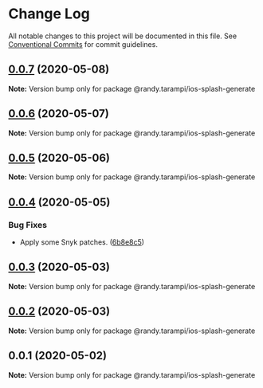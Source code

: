 # Change Log

All notable changes to this project will be documented in this file.
See [Conventional Commits](https://conventionalcommits.org) for commit guidelines.

## [0.0.7](https://github.com/randytarampi/ios-splash-generate/compare/@randy.tarampi/ios-splash-generate@0.0.6...@randy.tarampi/ios-splash-generate@0.0.7) (2020-05-08)

**Note:** Version bump only for package @randy.tarampi/ios-splash-generate





## [0.0.6](https://github.com/randytarampi/ios-splash-generate/compare/@randy.tarampi/ios-splash-generate@0.0.5...@randy.tarampi/ios-splash-generate@0.0.6) (2020-05-07)

**Note:** Version bump only for package @randy.tarampi/ios-splash-generate





## [0.0.5](https://github.com/randytarampi/ios-splash-generate/compare/@randy.tarampi/ios-splash-generate@0.0.4...@randy.tarampi/ios-splash-generate@0.0.5) (2020-05-06)

**Note:** Version bump only for package @randy.tarampi/ios-splash-generate





## [0.0.4](https://github.com/randytarampi/ios-splash-generate/compare/@randy.tarampi/ios-splash-generate@0.0.3...@randy.tarampi/ios-splash-generate@0.0.4) (2020-05-05)


### Bug Fixes

* Apply some Snyk patches. ([6b8e8c5](https://github.com/randytarampi/ios-splash-generate/commit/6b8e8c5e3e08ffacfaacc92ea3d8de16da186fc4))





## [0.0.3](https://github.com/randytarampi/ios-splash-generate/compare/@randy.tarampi/ios-splash-generate@0.0.2...@randy.tarampi/ios-splash-generate@0.0.3) (2020-05-03)

**Note:** Version bump only for package @randy.tarampi/ios-splash-generate





## [0.0.2](https://github.com/randytarampi/ios-splash-generate/compare/@randy.tarampi/ios-splash-generate@0.0.1...@randy.tarampi/ios-splash-generate@0.0.2) (2020-05-03)

**Note:** Version bump only for package @randy.tarampi/ios-splash-generate





## 0.0.1 (2020-05-02)

**Note:** Version bump only for package @randy.tarampi/ios-splash-generate
